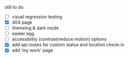 still to do

- [ ] visual regression testing
- [x] 404 page
- [ ] themeing & dark mode
- [ ] easter egg
- [ ] accessibility (contrast/reduce motion) options
- [x] add api routes for custom status and location check-in
- [x] add 'my work' page
